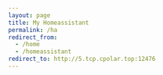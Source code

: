 ```yaml
---
layout: page
title: My Homeassistant
permalink: /ha
redirect_from:
  - /home
  - /homeassistant
redirect_to: http://5.tcp.cpolar.top:12476
---
```

